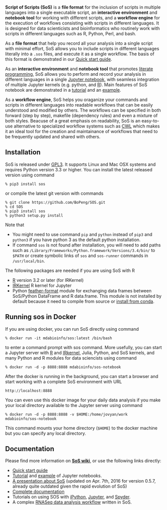 **Script of Scripts (SoS)** is a **file format** for the inclusion of
scripts in multiple languages into a single executable script, an
**interactive environment** and **notebook tool** for working with different scripts, and
a **workflow engine** for the execution of workflows consisting with scripts
in different languages. It is designed for data scienticists and bioinformatics who routinely work with scripts in different languages such as R, Python, Perl, and bash.

As a **file format** that help you record all your analysis into a single
script with minimal effort, SoS allows you to include scripts in different
languages literally into a `.sos` files, and execute it as a single
workflow. The basis of this format is demonstrated in our [Quick start
guide](https://github.com/BoPeng/SOS/wiki/1.-Quick-Start).

As an **interactive environment** and **notebook tool** that promotes [literate
programming](https://en.wikipedia.org/wiki/Literate_programming), SoS
allows you to perform and record your analysis in different languages in a
single [Jupyter notebook](http://jupyter.org/), with seamless integration
of multiple Jupyter kernels (e.g. python, and
[R](https://github.com/IRkernel/IRkernel)). Main features of SoS notebook are demonstrated in a [tutorial](https://github.com/BoPeng/SOS/blob/master/examples/NotebookTutorial.ipynb) and an [example](https://github.com/BoPeng/SOS/blob/master/examples/example.ipynb).

As a **workflow engine**, SoS helps you oraganize your commands and scripts in different languages into readable workflows that can be easily understood and modified by others. The workflows can be specified in both forward (step by step), makefile (dependency rules) and even a mixture of both styles. Beacuse of a great emphasis on readability, SoS is an easy-to-use alternative to specialized workflow systems such as [CWL](http://common-workflow-language.github.io/draft-3/) which makes it an ideal tool for the creation and maintainance of workflows that need to be frequently updated and shared with others.

## Installation

SoS is released under [GPL3](http://www.gnu.org/licenses/gpl-3.0.en.html). It supports Linux and Mac OSX systems and requires Python version 3.3 or higher. You can install the latest released version using command

```
% pip3 install sos
```

or compile the latest git version with commands

```
% git clone https://github.com/BoPeng/SOS.git
% cd SOS
% pip3 install sos
% python3 setup.py install
```

Note that

* You might need to use command `pip` and `python` instead of `pip3` and `python3` if you have python 3 as the default python installation.
* If command `sos` is not found after installation, you will need to add paths such as
`/Library/Frameworks/Python.framework/Versions/3.4/bin/` to `$PATH` or
create symbolic links of `sos` and `sos-runner` commands in
`/usr/local/bin`.

The following packages are needed if you are using SoS with R

* [R](https://www.r-project.org/) version 3.2 or later (for IRKernel)
* [IRKernel](https://github.com/IRkernel/IRkernel) R kernel for Jupyter
* Python [feather-format](https://github.com/wesm/feather) module for
exchanging data frames between SoS/Python DataFrame and R data.frame. This
module is not installed by default because it need to compile from source
or [install from conda](https://pypi.python.org/pypi/feather-format).

## Running sos in Docker 

If you are using docker, you can run SoS directly using command

```
% docker run -it mdabioinfo/sos:latest /bin/bash
```

to enter a command prompt with sos command. More usefully, you can start a
Jupyter server with [R](https://www.r-project.org/) and [IRkernel](https://github.com/IRkernel/IRkernel),
Julia, Python, and SoS kernels, and many Python and R modules for data sciencists using command


```
% docker run -d -p 8888:8888 mdabioinfo/sos-notebook
```

After the docker is running in the background, you can start a browser and
start working with a complete SoS environment with URL

```
http://localhost:8888
```

You can even use this docker image for your daily data analysis if you make
your local directory available to the Jupyter server using command 

```
% docker run -d -p 8888:8888 -v $HOME:/home/jovyan/work  mdabioinfo/sos-notebook
```

This command mounts your home directory (`$HOME`) to the docker machine but
you can specify any local directory.

## Documentation

Please find more information on **[SoS
wiki](https://github.com/BoPeng/SOS/wiki)**, or use the following links
directly:

* [Quick start guide](https://github.com/BoPeng/SOS/wiki/1.-Quick-Start)
* [Tutorial](https://github.com/BoPeng/SOS/blob/master/examples/NotebookTutorial.ipynb) and [example](https://github.com/BoPeng/SOS/blob/master/examples/example.ipynb) of Jupyter notebooks.
* [A presentation about SoS](https://github.com/BoPeng/SOS/wiki/SoS_March2016.pdf) (updated on Apr. 7th, 2016 for version 0.5.7, already quite outdated given the rapid evolution of SoS)
* [Complete documentation](https://github.com/BoPeng/SOS/wiki)
* Tutorials on using SOS with
[iPython](https://github.com/BoPeng/SOS/wiki/3.-Using-SoS-with-iPython),
[Jupyter](https://github.com/BoPeng/SOS/wiki/4.-SoS-Notebook-Using-Jupyter),
and [Spyder](https://github.com/BoPeng/SOS/wiki/5.-Using-Spyder-as-SoS-IDE).
* A complex [RNASeq data analysis workflow](https://github.com/BoPeng/SOS/wiki/6.-A-Complete-Example) written in SoS.
